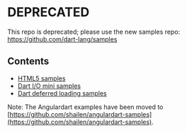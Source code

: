 # DEPRECATED

This repo is deprecated; please use the new samples repo: https://github.com/dart-lang/samples

##  Contents
* [HTML5 samples](html5/README.md)
* [Dart I/O mini samples](dart_io_mini_samples/README.md)
* [Dart deferred loading samples](deferred_loading_samples/README.md)

Note: The Angulardart examples have been moved to
[https://github.com/shailen/angulardart-samples](https://github.com/shailen/angulardart-samples).

